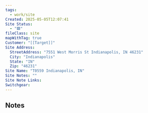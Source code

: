 ```yaml
---
tags:
  - work/site
Created: 2025-05-05T12:07:41
Site Status:
  - "🟩"
fileClass: site
mapWithTag: true
Customer: "[[Target]]"
Site Address:
  StreetAddress: "7551 West Morris St Indianapolis, IN 46231"
  City: "Indianapolis"
  State: "IN"
  Zip: "46231"
Site Name: "T0559 Indianapolis, IN"
Site Notes: ""
Site Note Links: 
Switchgear:
---
```

## Notes